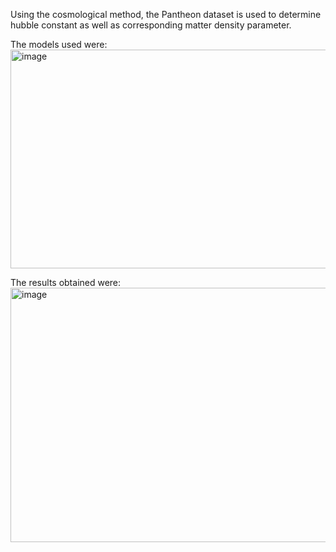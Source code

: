 Using the cosmological method, the Pantheon dataset is used to determine hubble constant as well as corresponding matter density parameter.


The models used were:
<img width="786" height="350" alt="image" src="https://github.com/user-attachments/assets/6e3be048-62c8-4b61-aa89-e654976b0982" />


The results obtained were: 
<img width="865" height="407" alt="image" src="https://github.com/user-attachments/assets/09708932-e731-47f7-8f42-8883a4d66acc" />
